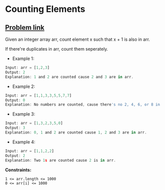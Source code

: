 # Counting Elements

## [Problem link](https://leetcode.com/explore/challenge/card/30-day-leetcoding-challenge/528/week-1/3289/)

Given an integer array arr, count element x such that x + 1 is also in arr.

If there're duplicates in arr, count them seperately.

- Example 1:

``` js
Input: arr = [1,2,3]
Output: 2
Explanation: 1 and 2 are counted cause 2 and 3 are in arr.
```

- Example 2:

``` js
Input: arr = [1,1,3,3,5,5,7,7]
Output: 0
Explanation: No numbers are counted, cause there's no 2, 4, 6, or 8 in arr.
```

- Example 3:

``` js
Input: arr = [1,3,2,3,5,0]
Output: 3
Explanation: 0, 1 and 2 are counted cause 1, 2 and 3 are in arr.
```

- Example 4:

``` js
Input: arr = [1,1,2,2]
Output: 2
Explanation: Two 1s are counted cause 2 is in arr.
```

**Constraints:**

`1 <= arr.length <= 1000`  
`0 <= arr[i] <= 1000`
